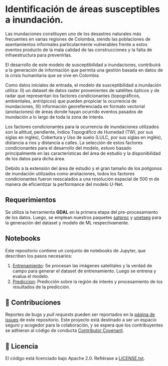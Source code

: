 
# Identificación de áreas susceptibles a inundación.

Las inundaciones constituyen uno de los desastres naturales más frecuentes en varias regiones de Colombia, siendo las poblaciones de asentamientos informales particularmente vulnerables frente a estos eventos producto de la mala calidad de las construcciones y la falta de infraestructura para prevenirlas. 

El desarrollo de este modelo de susceptibilidad a inundaciones, contribuirá a la generación de información que permita una gestión basada en datos de la crisis humanitaria que se vive en Colombia. 

Como datos iniciales de entrada, el modelo de susceptibilidad a inundación utiliza:
(I) un dataset de datos raster provenientes de satélites ópticos y de radar que representan los factores condicionantes (topográficos, ambientales, antrópicos) que pueden propiciar la ocurrencia de inundaciones,
(II) información georeferenciada en formato vectorial (anotaciones) de áreas donde hayan ocurrido eventos pasados de inundación a lo largo de toda la zona de interés.

Los factores condicionantes para la ocurrencia de inundaciones utilizados son la altitud, pendiente, Índice Topográfico de Humedad (TWI, por sus siglas en inglés), Cobertura y Uso de suelo (LULC, por sus siglas en inglés), distancia a rios y distancia a calles.
La selección de estos factores condicionantes para el desarrollo del modelo, estuvo basado principalmente en las características del área de estudio y la disponibilidad de los datos para dicha área. 

Debido a la extensión del área de estudio y el gran tamaño de los polígonos de inundación utilizados como anotaciones, todos los factores condicionantes fueron reescalados a una resolución espacial de 500 m de manera de eficientizar la performance del modelo U-Net. 


## Requerimientos

Se utiliza la herramienta **GDAL** en la primera etapa del pre-procesamiento de los datos. Luego, se emplean nuestros paquetes [satproc](https://github.com/dymaxionlabs/satproc) y [unetseg](https://github.com/dymaxionlabs/satproc) para la generación del dataset y modelo de ML respectivamente.

## Notebooks

Este repositorio contiene un conjunto de notebooks de Jupyter, que describen los pasos necesarios:

1. [Entrenamiento](notebooks/1_Entrenamiento.ipynb): Se procesan las imágenes satelitales y la verdad de campo para generar el dataset de entrenamiento. Luego se entrena y evalua el modelo. 
2. [Prediccion](notebooks/2_Prediccion.ipynb): Predicción sobre la región de interés y procesamiento de los resultados de la predicción.


## :handshake: Contribuciones

Reportes de bugs y *pull requests* pueden ser reportados en la [página de issues](https://github.com/dymaxionlabs/adefinir) de este repositorio. Este proyecto está destinado a ser un espacio seguro y acogedor para la colaboración, y se espera que los contribuyentes se adhieran al código de conducta [Contributor
Covenant](http://contributor-covenant.org).

## :page_facing_up: Licencia

El código está licenciado bajo Apache 2.0. Refiérase a [LICENSE.txt](LICENSE.txt).
